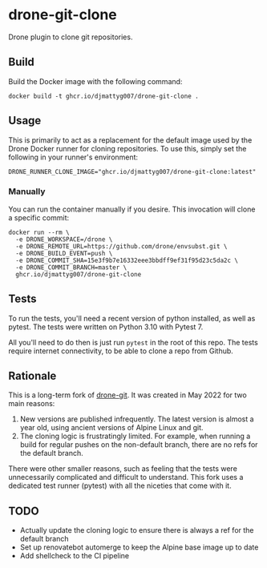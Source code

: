 # drone-git-clone

Drone plugin to clone git repositories.

## Build

Build the Docker image with the following command:

```
docker build -t ghcr.io/djmattyg007/drone-git-clone .
```

## Usage

This is primarily to act as a replacement for the default image used by the Drone Docker runner
for cloning repositories. To use this, simply set the following in your runner's environment:

```
DRONE_RUNNER_CLONE_IMAGE="ghcr.io/djmattyg007/drone-git-clone:latest"
```

### Manually

You can run the container manually if you desire. This invocation will clone a specific commit:

```
docker run --rm \
  -e DRONE_WORKSPACE=/drone \
  -e DRONE_REMOTE_URL=https://github.com/drone/envsubst.git \
  -e DRONE_BUILD_EVENT=push \
  -e DRONE_COMMIT_SHA=15e3f9b7e16332eee3bbdff9ef31f95d23c5da2c \
  -e DRONE_COMMIT_BRANCH=master \
  ghcr.io/djmattyg007/drone-git-clone
```

## Tests

To run the tests, you'll need a recent version of python installed, as well as pytest. The tests
were written on Python 3.10 with Pytest 7.

All you'll need to do then is just run `pytest` in the root of this repo. The tests require
internet connectivity, to be able to clone a repo from Github.

## Rationale

This is a long-term fork of [drone-git](https://github.com/drone/drone-git). It was created in
May 2022 for two main reasons:

1. New versions are published infrequently. The latest version is almost a year old, using
   ancient versions of Alpine Linux and git.
2. The cloning logic is frustratingly limited. For example, when running a build for regular
   pushes on the non-default branch, there are no refs for the default branch.

There were other smaller reasons, such as feeling that the tests were unnecessarily complicated
and difficult to understand. This fork uses a dedicated test runner (pytest) with all the niceties
that come with it.

## TODO

- Actually update the cloning logic to ensure there is always a ref for the default branch
- Set up renovatebot automerge to keep the Alpine base image up to date
- Add shellcheck to the CI pipeline

